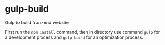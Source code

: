# gulp-build
Gulp to build front-end website

First run the `npm install` command, then in directory use command `gulp` for a development process and `gulp build` for an optimization process.
